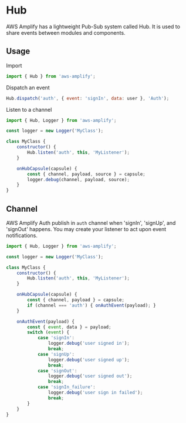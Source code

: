 # Hub

AWS Amplify has a lightweight Pub-Sub system called Hub. It is used to share events between modules and components.

## Usage

Import
```js
import { Hub } from 'aws-amplify';
```

Dispatch an event
```js
Hub.dispatch('auth', { event: 'signIn', data: user }, 'Auth');
```

Listen to a channel
```js
import { Hub, Logger } from 'aws-amplify';

const logger = new Logger('MyClass');

class MyClass {
    constructor() {
        Hub.listen('auth', this, 'MyListener');
    }

    onHubCapsule(capsule) {
        const { channel, payload, source } = capsule;
        logger.debug(channel, payload, source);
    }
}
```

## Channel

AWS Amplify Auth publish in `auth` channel when 'signIn', 'signUp', and 'signOut' happens. You may create your listener to act upon event notifications.

```js
import { Hub, Logger } from 'aws-amplify';

const logger = new Logger('MyClass');

class MyClass {
    constructor() {
        Hub.listen('auth', this, 'MyListener');
    }

    onHubCapsule(capsule) {
        const { channel, payload } = capsule;
        if (channel === 'auth') { onAuthEvent(payload); }
    }

    onAuthEvent(payload) {
        const { event, data } = payload;
        switch (event) {
            case 'signIn':
                logger.debug('user signed in');
                break;
            case 'signUp':
                logger.debug('user signed up');
                break;
            case 'signOut':
                logger.debug('user signed out');
                break;
            case 'signIn_failure':
                logger.debug('user sign in failed');
                break;
        }
    }
}
```
